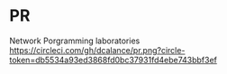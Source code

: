 # PR
Network Porgramming laboratories
https://circleci.com/gh/dcalance/pr.png?circle-token=db5534a93ed3868fd0bc37931fd4ebe743bbf3ef